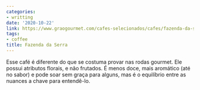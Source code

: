 ```yaml
---
categories:
- writting
date: '2020-10-22'
link: https://www.graogourmet.com/cafes-selecionados/cafes/fazenda-da-serra/
tags:
- coffee
title: Fazenda da Serra
---
```


Esse café é diferente do que se costuma provar nas rodas gourmet. Ele possui atributos florais, e não frutados. É menos doce, mais aromático (até no sabor) e pode soar sem graça para alguns, mas é o equilíbrio entre as nuances a chave para entendê-lo.